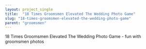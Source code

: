 ```yaml
---
layout: project_single
title:  "18 Times Groomsmen Elevated The Wedding Photo Game"
slug: "18-times-groomsmen-elevated-the-wedding-photo-game"
parent: "groomsmen"
---
```

18 Times Groomsmen Elevated The Wedding Photo Game - fun with groomsmen photos